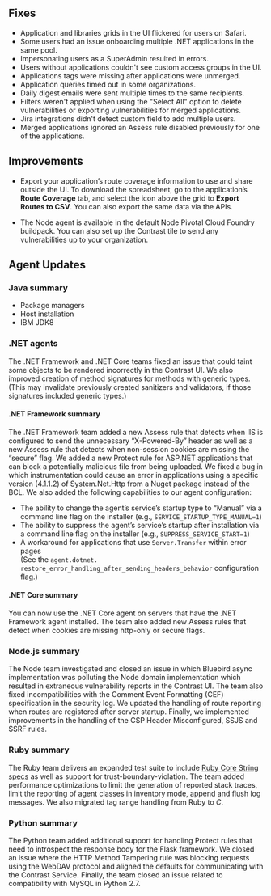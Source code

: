 <!--
title: "Contrast 3.6.6 - July 2019"
description: "Contrast 3.6.6 July 2019"
tags: "3.6.6 July Release Notes"
-->

## Fixes

* Application and libraries grids in the UI flickered for users on Safari. 
* Some users had an issue onboarding multiple .NET applications in the same pool.
* Impersonating users as a SuperAdmin resulted in errors.
* Users without applications couldn't see custom access groups in the UI.
* Applications tags were missing after applications were unmerged.
* Application queries timed out in some organizations.
* Daily digest emails were sent multiple times to the same recipients.
* Filters weren't applied when using the "Select All" option to delete vulnerabilities or exporting vulnerabilities for merged applications.
* Jira integrations didn't detect custom field to add multiple users.
* Merged applications ignored an Assess rule disabled previously for one of the applications.

## Improvements

* Export your application’s route coverage information to use and share outside the UI. To download the spreadsheet, go to the application’s **Route Coverage** tab, and select the icon above the grid to **Export Routes to CSV**. You can also export the same data via the APIs.

* The Node agent is available in the default Node Pivotal Cloud Foundry buildpack. You can also set up the Contrast tile to send any vulnerabilities up to your organization.

## Agent Updates

### Java summary

* Package managers
* Host installation
* IBM JDK8

### .NET agents 

The .NET Framework and .NET Core teams fixed an issue that could taint some objects to be rendered incorrectly in the Contrast UI. We also improved creation of method signatures for methods with generic types. (This may invalidate previously created sanitizers and validators, if those signatures included generic types.)
 
#### .NET Framework summary

The .NET Framework team added a new Assess rule that detects when IIS is configured to send the unnecessary “X-Powered-By” header as well as a new Assess rule that detects when non-session cookies are missing the “secure” flag. We added a new Protect rule for ASP.NET applications that can block a potentially malicious file from being uploaded. We fixed a bug in which instrumentation could cause an error in applications using a specific version (4.1.1.2) of System.Net.Http from a Nuget package instead of the BCL. We also added the following capabilities to our agent configuration: 

* The ability to change the agent’s service’s startup type to “Manual” via a command line flag on the installer (e.g., `SERVICE_STARTUP_TYPE_MANUAL=1`)
* The ability to suppress the agent’s service’s startup after installation via a command line flag on the installer (e.g., `SUPPRESS_SERVICE_START=1`)
* A workaround for applications that use `Server.Transfer` within error pages <br> (See the `agent.dotnet. restore_error_handling_after_sending_headers_behavior` configuration flag.)
 
#### .NET Core summary

You can now use the .NET Core agent on servers that have the .NET Framework agent installed. The team also added new Assess rules that detect when cookies are missing http-only or secure flags.

### Node.js summary 

The Node team investigated and closed an issue in which Bluebird async implementation was polluting the Node domain implementation which resulted in extraneous vulnerability reports in the Contrast UI. The team also fixed incompatibilities with the Comment Event Formatting (CEF) specification in the security log. We updated the handling of route reporting when routes are registered after server startup. Finally, we implemented improvements in the handling of the CSP Header Misconfigured, SSJS and SSRF rules. 

### Ruby summary 

The Ruby team delivers an expanded test suite to include [Ruby Core String specs](https://github.com/ruby/ruby/tree/master/spec/ruby/core) as well as support for trust-boundary-violation. The team added performance optimizations to limit the generation of reported stack traces, limit the reporting of agent classes in inventory mode, append and flush log messages. We also migrated tag range handling from Ruby to *C*. 

### Python summary

The Python team added additional support for handling Protect rules that need to introspect the response body for the Flask framework. We closed an issue where the HTTP Method Tampering rule was blocking requests using the WebDAV protocol and aligned the defaults for communicating with the Contrast Service. Finally, the team closed an issue related to compatibility with MySQL in Python 2.7.


